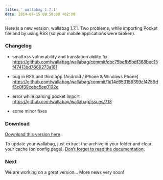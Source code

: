 ```yaml
---
title: ' wallabag 1.7.1'
date: 2014-07-15 09:50:00 +02:00
---
```


Here is a new version, wallabag 1.7.1. Two problems, while importing Pocket file and by using RSS (so your mobile applications were broken).


### Changelog





	
  * small xss vulnerability and translation ability fix https://github.com/wallabag/wallabag/commit/cbc75befb5bdf368bec15f47413bd7669273a181

	
  * bug in RSS and third app (Android / iPhone & Windows Phone) https://github.com/wallabag/wallabag/commit/1d14e653156399ef4759df3c0f39cebc5ee0102e

	
  * error while parsing pocket import https://github.com/wallabag/wallabag/issues/718

	
  * some minor fixes




### Download


[Download this version here](https://www.wallabag.org/downloads/).

To update your wallabag, just extract the archive in your folder and clear your cache (on config page). [Don’t forget to read the documentation](http://doc.wallabag.org/doku.php?id=wallabag:installing_wallabag#upgrading).


### Next


We are working on a great version... More news very soon!